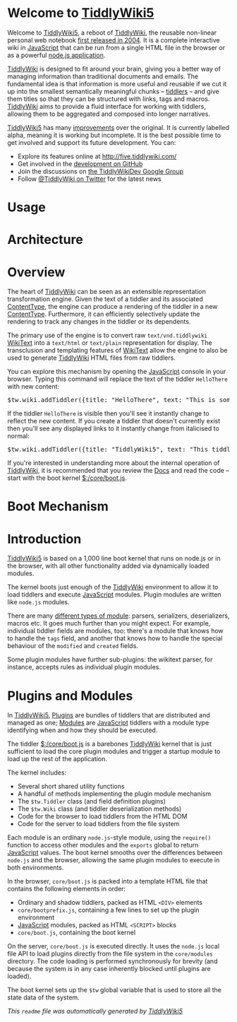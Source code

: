 <h1 class=''>Welcome to <a class='tw-tiddlylink tw-tiddlylink-internal tw-tiddlylink-missing' href='TiddlyWiki5'>TiddlyWiki5</a></h1><div class='tw-transclude'><p>Welcome to <a class='tw-tiddlylink tw-tiddlylink-internal tw-tiddlylink-missing' href='TiddlyWiki5'>TiddlyWiki5</a>, a reboot of <a class='tw-tiddlylink tw-tiddlylink-internal tw-tiddlylink-resolves' href='TiddlyWiki'>TiddlyWiki</a>, the reusable non-linear personal web notebook <a class='tw-tiddlylink tw-tiddlylink-internal tw-tiddlylink-resolves' href='History'>first released in 2004</a>. It is a complete interactive wiki in <a class='tw-tiddlylink tw-tiddlylink-internal tw-tiddlylink-missing' href='JavaScript'>JavaScript</a> that can be run from a single HTML file in the browser or as a powerful <a class='tw-tiddlylink tw-tiddlylink-internal tw-tiddlylink-resolves' href='node.js'>node.js application</a>.</p><p><a class='tw-tiddlylink tw-tiddlylink-internal tw-tiddlylink-resolves' href='TiddlyWiki'>TiddlyWiki</a> is designed to fit around your brain, giving you a better way of managing information than traditional documents and emails. The fundamental idea is that information is more useful and reusable if we cut it up into the smallest semantically meaningful chunks &ndash; <a class='tw-tiddlylink tw-tiddlylink-internal tw-tiddlylink-resolves' href='Tiddlers'>tiddlers</a> &ndash; and give them titles so that they can be structured with links, tags and macros.  <a class='tw-tiddlylink tw-tiddlylink-internal tw-tiddlylink-resolves' href='TiddlyWiki'>TiddlyWiki</a> aims to provide a fluid interface for working with tiddlers, allowing them to be aggregated and composed into longer narratives.</p><p><a class='tw-tiddlylink tw-tiddlylink-internal tw-tiddlylink-missing' href='TiddlyWiki5'>TiddlyWiki5</a> has many <a class='tw-tiddlylink tw-tiddlylink-internal tw-tiddlylink-resolves' href='Improvements'>improvements</a> over the original. It is currently labelled alpha, meaning it is working but incomplete. It is the best possible time to get involved and support its future development. You can:</p><ul><li>Explore its features online at <a class='tw-tiddlylink tw-tiddlylink-external' href='http://five.tiddlywiki.com/'>http://five.tiddlywiki.com/</a></li><li>Get involved in the <a class='tw-tiddlylink tw-tiddlylink-external' href='https://github.com/Jermolene/TiddlyWiki5'>development on GitHub</a></li><li>Join the discussions on <a class='tw-tiddlylink tw-tiddlylink-external' href='http://groups.google.com/group/TiddlyWikiDev'>the TiddlyWikiDev Google Group</a></li><li>Follow <a class='tw-tiddlylink tw-tiddlylink-external' href='http://twitter.com/#!/TiddlyWiki'>@TiddlyWiki on Twitter</a> for the latest news</li></ul></div><h1 class=''>Usage</h1><div class='tw-transclude tw-tiddler-missing'></div><h1 class=''>Architecture</h1><div class='tw-transclude'><h1 class=''>Overview</h1><p>The heart of <a class='tw-tiddlylink tw-tiddlylink-internal tw-tiddlylink-resolves' href='TiddlyWiki'>TiddlyWiki</a> can be seen as an extensible representation transformation engine. Given the text of a tiddler and its associated <a class='tw-tiddlylink tw-tiddlylink-internal tw-tiddlylink-missing' href='ContentType'>ContentType</a>, the engine can produce a rendering of the tiddler in a new <a class='tw-tiddlylink tw-tiddlylink-internal tw-tiddlylink-missing' href='ContentType'>ContentType</a>. Furthermore, it can efficiently selectively update the rendering to track any changes in the tiddler or its dependents.</p><p>The primary use of the engine is to convert raw <code>text/vnd.tiddlywiki</code> <a class='tw-tiddlylink tw-tiddlylink-internal tw-tiddlylink-resolves' href='WikiText'>WikiText</a> into a <code>text/html</code> or <code>text/plain</code> representation for display. The transclusion and templating features of <a class='tw-tiddlylink tw-tiddlylink-internal tw-tiddlylink-resolves' href='WikiText'>WikiText</a> allow the engine to also be used to generate <a class='tw-tiddlylink tw-tiddlylink-internal tw-tiddlylink-resolves' href='TiddlyWiki'>TiddlyWiki</a> HTML files from raw tiddlers.</p><p>You can explore this mechanism by opening the <a class='tw-tiddlylink tw-tiddlylink-internal tw-tiddlylink-missing' href='JavaScript'>JavaScript</a> console in your browser. Typing this command will replace the text of the tiddler <code>HelloThere</code> with new content:</p><pre>$tw.wiki.addTiddler({title: &quot;HelloThere&quot;, text: &quot;This is some new content&quot;});</pre><p>If the tiddler <code>HelloThere</code> is visible then you'll see it instantly change to reflect the new content. If you create a tiddler that doesn't currently exist then you'll see any displayed links to it instantly change from italicised to normal:</p><pre>$tw.wiki.addTiddler({title: &quot;TiddlyWiki5&quot;, text: &quot;This tiddler now exists&quot;});</pre><p>If you're interested in understanding more about the internal operation of <a class='tw-tiddlylink tw-tiddlylink-internal tw-tiddlylink-resolves' href='TiddlyWiki'>TiddlyWiki</a>, it is recommended that you review the <a class='tw-tiddlylink tw-tiddlylink-internal tw-tiddlylink-resolves' href='Docs'>Docs</a> and read the code &ndash; start with the boot kernel <a class='tw-tiddlylink tw-tiddlylink-internal tw-tiddlylink-resolves' href='%24%3A%2Fcore%2Fboot.js'>$:/core/boot.js</a>.
</p></div><h1 class=''>Boot Mechanism</h1><div class='tw-transclude'><h1 class=''>Introduction</h1><p><a class='tw-tiddlylink tw-tiddlylink-internal tw-tiddlylink-missing' href='TiddlyWiki5'>TiddlyWiki5</a> is based on a 1,000 line boot kernel that runs on node.js or in the browser, with all other functionality added via dynamically loaded modules.</p><p>The kernel boots just enough of the <a class='tw-tiddlylink tw-tiddlylink-internal tw-tiddlylink-resolves' href='TiddlyWiki'>TiddlyWiki</a> environment to allow it to load tiddlers and execute <a class='tw-tiddlylink tw-tiddlylink-internal tw-tiddlylink-missing' href='JavaScript'>JavaScript</a> modules. Plugin modules are written like <code>node.js</code> modules.</p><p>There are many <a class='tw-tiddlylink tw-tiddlylink-internal tw-tiddlylink-resolves' href='ModuleType'>different types of module</a>: parsers, serializers, deserializers, macros etc. It goes much further than you might expect. For example, individual tiddler fields are modules, too: there's a module that knows how to handle the <code>tags</code> field, and another that knows how to handle the special behaviour of the <code>modified</code> and <code>created</code> fields.</p><p>Some plugin modules have further sub-plugins: the wikitext parser, for instance, accepts rules as individual plugin modules.</p><h1 class=''>Plugins and Modules</h1><p>In <a class='tw-tiddlylink tw-tiddlylink-internal tw-tiddlylink-missing' href='TiddlyWiki5'>TiddlyWiki5</a>, <a class='tw-tiddlylink tw-tiddlylink-internal tw-tiddlylink-resolves' href='Plugins'>Plugins</a> are bundles of tiddlers that are distributed and managed as one; <a class='tw-tiddlylink tw-tiddlylink-internal tw-tiddlylink-resolves' href='Modules'>Modules</a> are <a class='tw-tiddlylink tw-tiddlylink-internal tw-tiddlylink-missing' href='JavaScript'>JavaScript</a> tiddlers with a module type identifying when and how they should be executed.</p><p>The tiddler <a class='tw-tiddlylink tw-tiddlylink-internal tw-tiddlylink-resolves' href='%24%3A%2Fcore%2Fboot.js'>$:/core/boot.js</a> is a barebones <a class='tw-tiddlylink tw-tiddlylink-internal tw-tiddlylink-resolves' href='TiddlyWiki'>TiddlyWiki</a> kernel that is just sufficient to load the core plugin modules and trigger a startup module to load up the rest of the application.</p><p>The kernel includes:</p><ul><li>Several short shared utility functions</li><li>A handful of methods implementing the plugin module mechanism</li><li>The <code>$tw.Tiddler</code> class (and field definition plugins)</li><li>The <code>$tw.Wiki</code> class (and tiddler deserialization methods)</li><li>Code for the browser to load tiddlers from the HTML DOM</li><li>Code for the server to load tiddlers from the file system</li></ul><p>Each module is an ordinary <code>node.js</code>-style module, using the <code>require()</code> function to access other modules and the <code>exports</code> global to return <a class='tw-tiddlylink tw-tiddlylink-internal tw-tiddlylink-missing' href='JavaScript'>JavaScript</a> values. The boot kernel smooths over the differences between <code>node.js</code> and the browser, allowing the same plugin modules to execute in both environments.</p><p>In the browser, <code>core/boot.js</code> is packed into a template HTML file that contains the following elements in order:</p><ul><li>Ordinary and shadow tiddlers, packed as HTML <code>&lt;DIV&gt;</code> elements</li><li><code>core/bootprefix.js</code>, containing a few lines to set up the plugin environment</li><li><a class='tw-tiddlylink tw-tiddlylink-internal tw-tiddlylink-missing' href='JavaScript'>JavaScript</a> modules, packed as HTML <code>&lt;SCRIPT&gt;</code> blocks</li><li><code>core/boot.js</code>, containing the boot kernel</li></ul><p>On the server, <code>core/boot.js</code> is executed directly. It uses the <code>node.js</code> local file API to load plugins directly from the file system in the <code>core/modules</code> directory. The code loading is performed synchronously for brevity (and because the system is in any case inherently blocked until plugins are loaded).</p><p>The boot kernel sets up the <code>$tw</code> global variable that is used to store all the state data of the system.
</p></div><p><em>This <code>readme</code> file was automatically generated by <a class='tw-tiddlylink tw-tiddlylink-internal tw-tiddlylink-missing' href='TiddlyWiki5'>TiddlyWiki5</a></em>
</p>